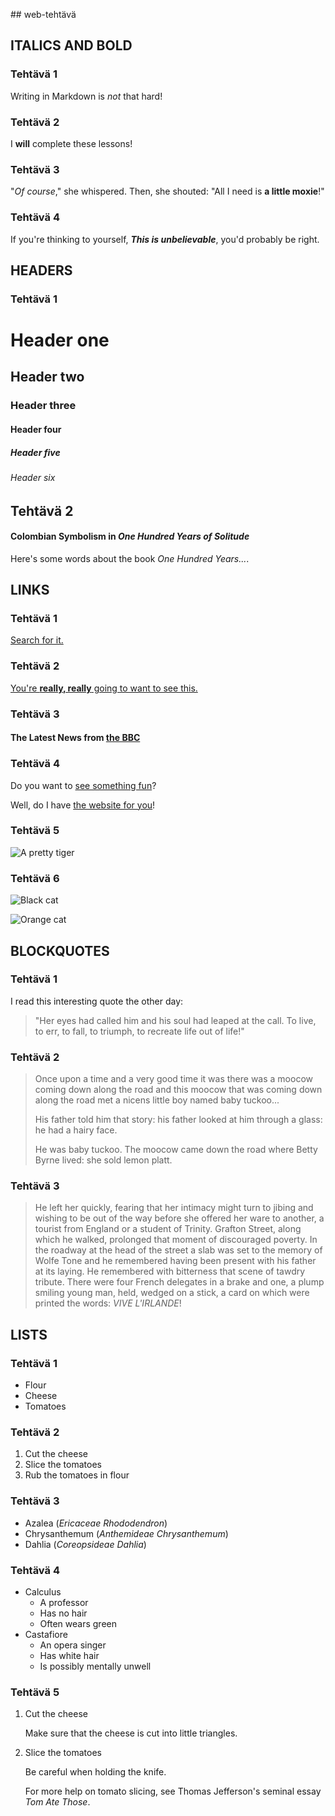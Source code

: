 ##<Saija Salonsaari> web-tehtävä


## ITALICS AND BOLD

### Tehtävä 1
Writing in Markdown is _not_ that hard!

### Tehtävä 2
I **will** complete these lessons!

### Tehtävä 3 
"_Of course_," she whispered. Then, she shouted: "All I need is **a little moxie**!"

### Tehtävä 4
If you're thinking to yourself, **_This is unbelievable_**, you'd probably be right.


## HEADERS

### Tehtävä 1
# Header one
## Header two
### Header three
#### Header four
##### Header five
###### Header six

## Tehtävä 2
#### Colombian Symbolism in _One Hundred Years of Solitude_

Here's some words about the book _One Hundred Years..._.

## LINKS

### Tehtävä 1
[Search for it.](www.google.com)

### Tehtävä 2
[You're **really, really** going to want to see this.](www.dailykitten.com)

### Tehtävä 3
#### The Latest News from [the BBC](www.bbc.com/news)

### Tehtävä 4 
Do you want to [see something fun][a fun place]?

Well, do I have [the website for you][another fun place]!


[a fun place]: www.zombo.com
[another fun place]:www.stumbleupon.com

### Tehtävä 5
![A pretty tiger](https://upload.wikimedia.org/wikipedia/commons/5/56/Tiger.50.jpg)

### Tehtävä 6
![Black cat][Black]

![Orange cat][Orange]

[Black]: https://upload.wikimedia.org/wikipedia/commons/a/a3/81_INF_DIV_SSI.jpg
[Orange]: http://icons.iconarchive.com/icons/google/noto-emoji-animals-nature/256/22221-cat-icon.png


## BLOCKQUOTES

### Tehtävä 1
I read this interesting quote the other day:

>"Her eyes had called him and his soul had leaped at the call. To live, to err, to fall, to triumph, to recreate life out of life!"

### Tehtävä 2
>Once upon a time and a very good time it was there was a moocow coming down along the road and this moocow that was coming down along the road met a nicens little boy named baby tuckoo...
>
>His father told him that story: his father looked at him through a glass: he had a hairy face.
>
>He was baby tuckoo. The moocow came down the road where Betty Byrne lived: she sold lemon platt.

### Tehtävä 3
>He left her quickly, fearing that her intimacy might turn to jibing and wishing to be out of the way before she offered her ware to another, a tourist from England or a student of Trinity. Grafton Street, along which he walked, prolonged that moment of discouraged poverty. In the roadway at the head of the street a slab was set to the memory of Wolfe Tone and he remembered having been present with his father at its laying. He remembered with bitterness that scene of tawdry tribute. There were four French delegates in a brake and one, a plump smiling young man, held, wedged on a stick, a card on which were printed the words: _VIVE L'IRLANDE_!

## LISTS

### Tehtävä 1
* Flour 
* Cheese 
* Tomatoes

### Tehtävä 2
1. Cut the cheese 
2. Slice the tomatoes 
3. Rub the tomatoes in flour

### Tehtävä 3
* Azalea (_Ericaceae Rhododendron_)
* Chrysanthemum (_Anthemideae Chrysanthemum_)
* Dahlia (_Coreopsideae Dahlia_)

### Tehtävä 4
* Calculus 
  * A professor
  * Has no hair 
  * Often wears green
* Castafiore
  * An opera singer 
  * Has white hair
  * Is possibly mentally unwell

### Tehtävä 5
  1. Cut the cheese
 
     Make sure that the cheese is cut into little triangles.

2. Slice the tomatoes
  
    Be careful when holding the knife.
 
    For more help on tomato slicing, see Thomas Jefferson's seminal essay _Tom Ate Those_.